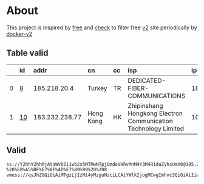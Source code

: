 
# About

This project is inspired by [free](https://github.com/freefq/free) and [check](https://github.com/yeahwu/check) to filter free [v2](https://github.com/v2fly/v2ray-core) site periodically by [docker-v2](https://hub.docker.com/r/v2ray/official)

    

## Table valid
|    | id                   | addr           | cn        | cc   | isp                                                            | ip             | chatgpt          |
|---:|:---------------------|:---------------|:----------|:-----|:---------------------------------------------------------------|:---------------|:-----------------|
|  0 | [8](config/8.json)   | 185.218.20.4   | Turkey    | TR   | DEDICATED-FIBER-COMMUNICATIONS                                 | 185.218.20.4   | Yes (Region: TR) |
|  1 | [10](config/10.json) | 183.232.238.77 | Hong Kong | HK   | Zhipinshang Hongkong Electron Communication Technology Limited | 104.251.224.35 | Yes (Region: US) |

## Valid
```
ss://Y2hhY2hhMjAtaWV0Zi1wb2x5MTMwNTpjQmdoVHhvMnM4Y3M4R1duZVhsUmV0@185.218.20.4:443#github.com/freefq%20-%20%E8%A5%BF%E7%8F%AD%E7%89%99%20%208
vmess://eyJhZGQiOiAiMTgzLjIzMi4yMzguNzciLCAiYWlkIjogMCwgImhvc3QiOiAiIiwgImlkIjogImFiNTM3MTk1LWI3NGMtM2RmNS1hM2ExLWQ1MDQzNDVlODBiYiIsICJuZXQiOiAidGNwIiwgInBhdGgiOiAiIiwgInBvcnQiOiAzNTA0LCAicHMiOiAiZ2l0aHViLmNvbS9mcmVlZnEgLSBcdTVlN2ZcdTRlMWNcdTc3MDFcdTRlMWNcdTgzOWVcdTVlMDJcdTc5ZmJcdTUyYTggMTAiLCAidGxzIjogIiIsICJ0eXBlIjogImF1dG8iLCAic2VjdXJpdHkiOiAiYXV0byIsICJza2lwLWNlcnQtdmVyaWZ5IjogdHJ1ZSwgInNuaSI6ICIifQ==
```

